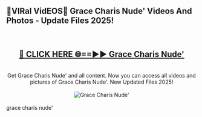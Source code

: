 <h2>🔴VIRal VidEOS🔴 Grace Charis Nude' Videos And Photos - Update Files 2025!</h2>
<br>
<div align="center">
<h2><a href="https://virallinks.top/odZfE0" rel="nofollow">🔴 CLICK HERE 🌐==►► Grace Charis Nude'</a></h2>
<br>
Get Grace Charis Nude' and all content. Now you can access all videos and pictures of Grace Charis Nude'. New Updated Files 2025!
<br>
<br>
<a href="https://virallinks.top/odZfE0" rel="nofollow" data-target="animated-image.originalLink"><img src="https://i.imgur.com/dJHk4Zq.gif)" alt="Grace Charis Nude'" style="max-width: 100%; display: inline-block;" data-target="animated-image.originalImage"></a>
</div>
<br>
grace charis nude'